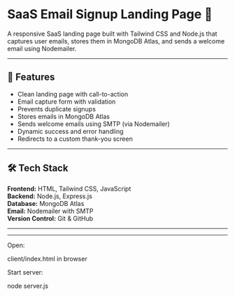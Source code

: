 # SaaS Email Signup Landing Page 🚀

A responsive SaaS landing page built with Tailwind CSS and Node.js that captures user emails, stores them in MongoDB Atlas, and sends a welcome email using Nodemailer.

---

## 📌 Features

- Clean landing page with call-to-action
- Email capture form with validation
- Prevents duplicate signups
- Stores emails in MongoDB Atlas
- Sends welcome emails using SMTP (via Nodemailer)
- Dynamic success and error handling
- Redirects to a custom thank-you screen

---

## 🛠️ Tech Stack

**Frontend:** HTML, Tailwind CSS, JavaScript  
**Backend:** Node.js, Express.js  
**Database:** MongoDB Atlas  
**Email:** Nodemailer with SMTP  
**Version Control:** Git & GitHub

---


---

Open:

client/index.html in browser

Start server:

node server.js



 
